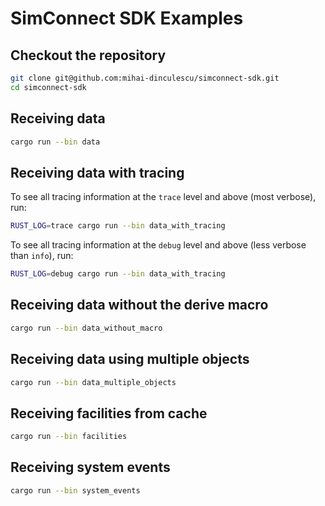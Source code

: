# SimConnect SDK Examples

## Checkout the repository

```bash
git clone git@github.com:mihai-dinculescu/simconnect-sdk.git
cd simconnect-sdk
```

## Receiving data

```bash
cargo run --bin data
```

## Receiving data with tracing

To see all tracing information at the `trace` level and above (most verbose), run:

```bash
RUST_LOG=trace cargo run --bin data_with_tracing
```

To see all tracing information at the `debug` level and above (less verbose than `info`), run:

```bash
RUST_LOG=debug cargo run --bin data_with_tracing
```

## Receiving data without the derive macro

```bash
cargo run --bin data_without_macro
```

## Receiving data using multiple objects

```bash
cargo run --bin data_multiple_objects
```

## Receiving facilities from cache

```bash
cargo run --bin facilities
```

## Receiving system events

```bash
cargo run --bin system_events
```

